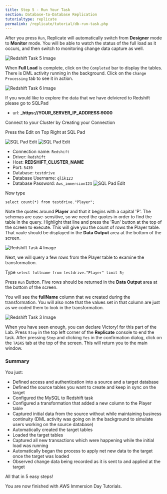 ```yaml
---
title: Step 5 - Run Your Task
section: Database-to-Database Replication
tutorialtype: replicate
permalink: /replicate/tutorial/db-run-task.php
---
```


After you press `Run`, Replicate will automatically switch from **Designer** mode to **Monitor** mode. 
You will be able to watch the status of the full load as it occurs, and then switch to monitoring 
change data capture as well.

![Redshift Task 5 Image](/images/redshift-task-8.png)

When **Full Load** is complete, click on the `Completed` bar to display the tables. 
There is DML activity running in the background. Click on the `Change Processing` tab to 
see it in action.

![Redshift Task 6 Image](/images/redshift-task-7.png)

If you would like to explore the data that we have delviered to Redshift please go to SQLPad

* url: ___https://YOUR_SERVER_IP_ADDRESS:9000__

Connect to your Cluster by Creating your Connection

Press the Edit on Top Right at SQL Pad

![SQL Pad Edit](/images/sqlpad5.png)
![SQL Pad Edit](/images/sqlpad6.png)
* Connection name: `Redshift`
* Driver: `Redshift`
* Host: **REDSHIFT_CLUSTER_NAME**
* Port: `5439`
* Database: `testdrive`
* Database Username: `qlik123`
* Database Password: `Aws_immersion123`
![SQL Pad Edit](/images/sqlpad7.png)

Now type 

`select count(*) from testdrive."Player";`

Note the quotes around **Player** and that it begins with a capital 'P'. The schemas are 
case-sensitive, so we need the quotes in order to find the table in the query. Highlight that 
line and press the 'Run' button at the top of the screen to execute. This will give you 
the count of rows the Player table. That vaule should be displayed in the **Data Output** 
area at the bottom of the screen.

![Redshift Task 4 Image](/images/redshift-task-4.png)

Next, we will query a few rows from the Player table to examine the transformation. 

Type `select fullname from testdrive."Player" limit 5;` 

Press `Run` Button.  Five rows should be returned in the **Data Output** area 
at the bottom of the screen.



You will see the **fullName** column that we created during the transformation. You will also note that the values set in that column are just
as we coded them to look in the transformation.

![Redshift Task 3 Image](/images/redshift-task-3.png)


When you have seen enough, you can declare Victory! for this part of the Lab. Press `Stop`
in the top left corner of the **Replicate** console to end the task. After pressing `Stop` 
and clicking `Yes` in the confirmation dialog, click on the `TASKS` tab at the top of the screen. 
This will return you to the main window.

### Summary
You just:
* Defined access and authentication into a source and a target database
* Defined the source tables you want to create and keep in sync on the target
* Configured the MySQL to Redshift task
* Configured a transformation that added a new column to the Player table
* Captured  initial data from the source without while maintaining business continuity
  (DML activity was going on in the background to simulate users working on the source database)
* Automatically created the target tables
* Loaded the target tables
* Captured all new transactions which were happening while the initial load was running 
* Automatically began the process to apply  net new data to the target once the target was loaded
* Observed change data being recorded as it is sent to and applied at the  target 

All that in 5 easy steps!

You are now finished with AWS Immersion Day  Tutorials.


